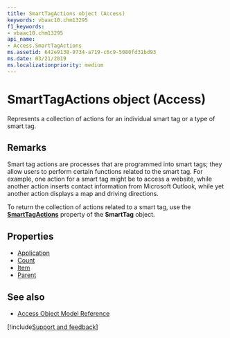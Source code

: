 ```yaml
---
title: SmartTagActions object (Access)
keywords: vbaac10.chm13295
f1_keywords:
- vbaac10.chm13295
api_name:
- Access.SmartTagActions
ms.assetid: 642e9138-9734-a719-c6c9-5080fd31bd93
ms.date: 03/21/2019
ms.localizationpriority: medium
---
```



# SmartTagActions object (Access)

Represents a collection of actions for an individual smart tag or a type of smart tag. 


## Remarks

Smart tag actions are processes that are programmed into smart tags; they allow users to perform certain functions related to the smart tag. For example, one action for a smart tag might be to access a website, while another action inserts contact information from Microsoft Outlook, while yet another action displays a map and driving directions.

To return the collection of actions related to a smart tag, use the **[SmartTagActions](Access.SmartTag.SmartTagActions.md)** property of the **SmartTag** object.


## Properties

- [Application](Access.SmartTagActions.Application.md)
- [Count](Access.SmartTagActions.Count.md)
- [Item](Access.SmartTagActions.Item.md)
- [Parent](Access.SmartTagActions.Parent.md)

## See also

- [Access Object Model Reference](overview/Access/object-model.md)


[!include[Support and feedback](~/includes/feedback-boilerplate.md)]